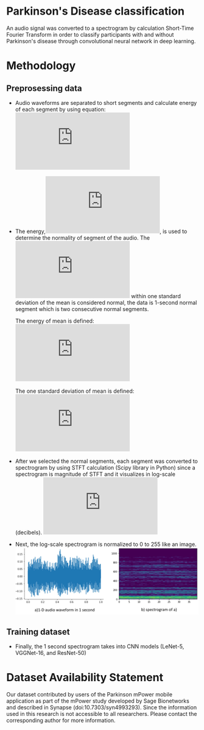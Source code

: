 # Parkinson's Disease classification

An audio signal was converted to a spectrogram by calculation Short-Time Fourier Transform in order to classify participants with and without Parkinson's disease through convolutional neural network in deep learning.

# Methodology
## Preprosessing data
- Audio waveforms are separated to short segments and calculate energy of each segment by using equation: ![energy equaition](https://latex.codecogs.com/png.latex?E_k%20%3D%20%5Cmathbf%20x_k%20%5Ccdot%20%5Cmathbf%20x_k%5ET)
- The energy,![energy_k](https://latex.codecogs.com/png.latex?%5Cinline%20E_k), is used to determine the normality of segment of the audio. The ![energy_k](https://latex.codecogs.com/png.latex?%5Cinline%20E_k) within one standard deviation of the mean is considered normal, the data is 1-second normal segment which is two consecutive normal segments.

  The energy of mean is defined:
  ![mean](https://latex.codecogs.com/png.latex?%5Cinline%20E_%7Bmean%7D%20%3D%20%5Cfrac%20%7B%5Csum%5Climits_%7Bi%3D1%7D%5EN%20E_i%7D%7BN%7D)
  
  The one standard deviation of mean is defined:
  ![std](https://latex.codecogs.com/png.latex?%5Cinline%20%5Csigma%20%3D%20%5Csqrt%20%7B%5Cfrac%20%7B%5Csum%5Climits_%7Bi%3D1%7D%5EN%20%7B%28E_i-E_%7Bmean%7D%29%5E2%7D%7D%7BN%7D%7D)
  
- After we selected the normal segments, each segment was converted to spectrogram by using STFT calculation (Scipy library in Python) since a spectrogram is magnitude of STFT and it visualizes in log-scale (decibels). ![dB_equaition](https://latex.codecogs.com/png.latex?Amplitude%20%28dB%29%20%3D%2010%20%5Ctimes%20log%7B%28%7CSTFT%7C%29%7D%5E2)
- Next, the log-scale spectrogram is normalized to 0 to 255 like an image.
![signal_image](https://github.com/awarisara/PDclassification/blob/master/signal.jpg?raw=true)
## Training dataset
- Finally, the 1 second spectrogram takes into CNN models (LeNet-5, VGGNet-16, and ResNet-50)

# Dataset Availability Statement
Our dataset contributed by users of the Parkinson mPower mobile application as part of the mPower study developed by Sage Bionetworks and described in Synapse (doi:10.7303/syn4993293). Since the information used in this research is not accessible to all researchers. Please contact the corresponding author for more information. 
